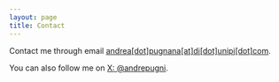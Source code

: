 ```yaml
---
layout: page
title: Contact
---
```


Contact me through email [andrea[dot]pugnana[at]di[dot]unipi[dot]com](mailto:andrea.pugnana@di.unipi.it).

You can also follow me on [X: @andrepugni](https://x.com/andrepugni).